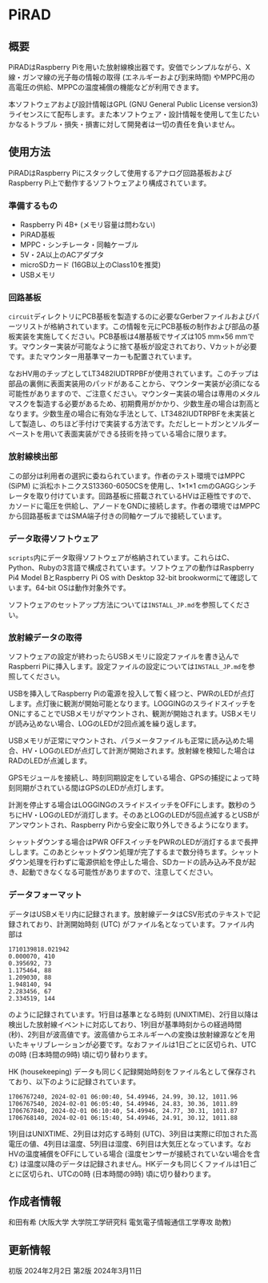 # PiRAD

## 概要
PiRADはRaspberry Piを用いた放射線検出器です。安価でシンプルながら、X線・ガンマ線の光子毎の情報の取得 (エネルギーおよび到来時間) やMPPC用の高電圧の供給、MPPCの温度補償の機能などが利用できます。

本ソフトウェアおよび設計情報はGPL (GNU General Public License version3) ライセンスにて配布します。また本ソフトウェア・設計情報を使用して生じたいかなるトラブル・損失・損害に対して開発者は一切の責任を負いません。

## 使用方法
PiRADはRaspberry Piにスタックして使用するアナログ回路基板およびRaspberry Pi上で動作するソフトウェアより構成されています。

### 準備するもの
- Raspberry Pi 4B+ (メモリ容量は問わない)
- PiRAD基板
- MPPC・シンチレータ・同軸ケーブル
- 5V・2A以上のACアダプタ
- microSDカード (16GB以上のClass10を推奨)
- USBメモリ

### 回路基板
`circuit`ディレクトリにPCB基板を製造するのに必要なGerberファイルおよびパーツリストが格納されています。この情報を元にPCB基板の制作および部品の基板実装を実施してください。PCB基板は4層基板でサイズは105 mm×56 mmです。マウンター実装が可能なように捨て基板が設定されており、Vカットが必要です。またマウンター用基準マーカーも配置されています。

なおHV用のチップとしてLT3482IUDTRPBFが使用されています。このチップは部品の裏側に表面実装用のパッドがあることから、マウンター実装が必須になる可能性がありますので、ご注意ください。マウンター実装の場合は専用のメタルマスクを製造する必要があるため、初期費用がかかり、少数生産の場合は割高となります。少数生産の場合に有効な手法として、LT3482IUDTRPBFを未実装として製造し、のちほど手付けで実装する方法です。ただしヒートガンとソルダーペーストを用いて表面実装ができる技術を持っている場合に限ります。

### 放射線検出部
この部分は利用者の選択に委ねられています。作者のテスト環境ではMPPC (SiPM) に浜松ホトニクスS13360-6050CSを使用し、1×1×1 cmのGAGGシンチレータを取り付けています。回路基板に搭載されているHVは正極性ですので、カソードに電圧を供給し、アノードをGNDに接続します。作者の環境ではMPPCから回路基板まではSMA端子付きの同軸ケーブルで接続しています。

### データ取得ソフトウェア
`scripts`内にデータ取得ソフトウェアが格納されています。これらはC、Python、Rubyの3言語で構成されています。ソフトウェアの動作はRaspberry Pi4 Model BとRaspberry Pi OS with Desktop 32-bit brookwormにて確認しています。64-bit OSは動作対象外です。

ソフトウェアのセットアップ方法については`INSTALL_JP.md`を参照してください。

### 放射線データの取得
ソフトウェアの設定が終わったらUSBメモリに設定ファイルを書き込んでRaspberri Piに挿入します。設定ファイルの設定については`INSTALL_JP.md`を参照してください。

USBを挿入してRaspberry Piの電源を投入して暫く経つと、PWRのLEDが点灯します。点灯後に観測が開始可能となります。LOGGINGのスライドスイッチをONにすることでUSBメモリがマウントされ、観測が開始されます。USBメモリが読み込めない場合、LOGのLEDが2回点滅を繰り返します。

USBメモリが正常にマウントされ、パラメータファイルも正常に読み込めた場合、HV・LOGのLEDが点灯して計測が開始されます。放射線を検知した場合はRADのLEDが点滅します。

GPSモジュールを接続し、時刻同期設定をしている場合、GPSの捕捉によって時刻同期がされている間はGPSのLEDが点灯します。

計測を停止する場合はLOGGINGのスライドスイッチをOFFにします。数秒のうちにHV・LOGのLEDが消灯します。そのあとLOGのLEDが5回点滅するとUSBがアンマウントされ、Raspberry Piから安全に取り外しできるようになります。

シャットダウンする場合はPWR OFFスイッチをPWRのLEDが消灯するまで長押しします。このあとシャットダウン処理が完了するまで数分待ちます。シャットダウン処理を行わずに電源供給を停止した場合、SDカードの読み込み不良が起き、起動できなくなる可能性がありますので、注意してください。

### データフォーマット
データはUSBメモリ内に記録されます。放射線データはCSV形式のテキストで記録されており、計測開始時刻 (UTC) がファイル名となっています。ファイル内部は
```
1710139818.021942
0.000070, 410
0.395692, 73
1.175464, 88
1.209030, 88
1.948140, 94
2.283456, 67
2.334519, 144
```
のように記録されています。1行目は基準となる時刻 (UNIXTIME)、2行目以降は検出した放射線イベントに対応しており、1列目が基準時刻からの経過時間 (秒)、2列目が波高値です。波高値からエネルギーへの変換は放射線源などを用いたキャリブレーションが必要です。なおファイルは1日ごとに区切られ、UTCの0時 (日本時間の9時) 頃に切り替わります。

HK (housekeeping) データも同じく記録開始時刻をファイル名として保存されており、以下のように記録されています。

```
1706767240, 2024-02-01 06:00:40, 54.49946, 24.99, 30.12, 1011.96
1706767540, 2024-02-01 06:05:40, 54.49946, 24.83, 30.36, 1011.89
1706767840, 2024-02-01 06:10:40, 54.49946, 24.77, 30.31, 1011.87
1706768140, 2024-02-01 06:15:40, 54.49946, 24.91, 30.12, 1011.88
```
1列目はUNIXTIME、2列目は対応する時刻 (UTC)、3列目は実際に印加された高電圧の値、4列目は温度、5列目は湿度、6列目は大気圧となっています。なおHVの温度補償をOFFにしている場合 (温度センサーが接続されていない場合を含む) は温度以降のデータは記録されません。HKデータも同じくファイルは1日ごとに区切られ、UTCの0時 (日本時間の9時) 頃に切り替わります。

## 作成者情報
和田有希 (大阪大学 大学院工学研究科 電気電子情報通信工学専攻 助教)

## 更新情報
初版 2024年2月2日
第2版 2024年3月11日

